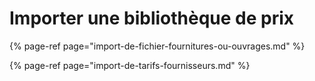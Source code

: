 # Importer une bibliothèque de prix

{% page-ref page="import-de-fichier-fournitures-ou-ouvrages.md" %}

{% page-ref page="import-de-tarifs-fournisseurs.md" %}







